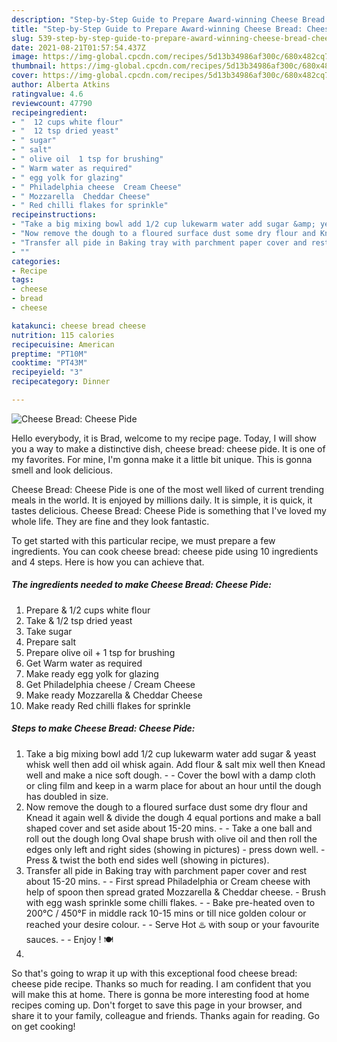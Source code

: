 ```yaml
---
description: "Step-by-Step Guide to Prepare Award-winning Cheese Bread: Cheese Pide"
title: "Step-by-Step Guide to Prepare Award-winning Cheese Bread: Cheese Pide"
slug: 539-step-by-step-guide-to-prepare-award-winning-cheese-bread-cheese-pide
date: 2021-08-21T01:57:54.437Z
image: https://img-global.cpcdn.com/recipes/5d13b34986af300c/680x482cq70/cheese-bread-cheese-pide-recipe-main-photo.jpg
thumbnail: https://img-global.cpcdn.com/recipes/5d13b34986af300c/680x482cq70/cheese-bread-cheese-pide-recipe-main-photo.jpg
cover: https://img-global.cpcdn.com/recipes/5d13b34986af300c/680x482cq70/cheese-bread-cheese-pide-recipe-main-photo.jpg
author: Alberta Atkins
ratingvalue: 4.6
reviewcount: 47790
recipeingredient:
- "  12 cups white flour"
- "  12 tsp dried yeast"
- " sugar"
- " salt"
- " olive oil  1 tsp for brushing"
- " Warm water as required"
- " egg yolk for glazing"
- " Philadelphia cheese  Cream Cheese"
- " Mozzarella  Cheddar Cheese"
- " Red chilli flakes for sprinkle"
recipeinstructions:
- "Take a big mixing bowl add 1/2 cup lukewarm water add sugar &amp; yeast whisk well then add oil whisk again. Add flour &amp; salt mix well then Knead well and make a nice soft dough.   Cover the bowl with a damp cloth or cling film and keep in a warm place for about an hour until the dough has doubled in size."
- "Now remove the dough to a floured surface dust some dry flour and Knead it again well &amp; divide the dough 4 equal portions and make a ball shaped cover and set aside about 15-20 mins.   Take a one ball and roll out the dough long Oval shape brush with olive oil and then roll the edges only left and right sides (showing in pictures)  press down well. Press &amp; twist the both end sides well (showing in pictures)."
- "Transfer all pide in Baking tray with parchment paper cover and rest about 15-20 mins.   First spread Philadelphia or Cream cheese with help of spoon then spread grated Mozzarella &amp; Cheddar cheese. Brush with egg wash sprinkle some chilli flakes.  Bake pre-heated oven to 200°C / 450°F in middle rack 10-15 mins or till nice golden colour or reached your desire colour.  Serve Hot ♨️ with soup or your favourite sauces.   Enjoy ! 🍽"
- ""
categories:
- Recipe
tags:
- cheese
- bread
- cheese

katakunci: cheese bread cheese 
nutrition: 115 calories
recipecuisine: American
preptime: "PT10M"
cooktime: "PT43M"
recipeyield: "3"
recipecategory: Dinner

---
```



![Cheese Bread: Cheese Pide](https://img-global.cpcdn.com/recipes/5d13b34986af300c/680x482cq70/cheese-bread-cheese-pide-recipe-main-photo.jpg)

Hello everybody, it is Brad, welcome to my recipe page. Today, I will show you a way to make a distinctive dish, cheese bread: cheese pide. It is one of my favorites. For mine, I'm gonna make it a little bit unique. This is gonna smell and look delicious.

Cheese Bread: Cheese Pide is one of the most well liked of current trending meals in the world. It is enjoyed by millions daily. It is simple, it is quick, it tastes delicious. Cheese Bread: Cheese Pide is something that I've loved my whole life. They are fine and they look fantastic.




To get started with this particular recipe, we must prepare a few ingredients. You can cook cheese bread: cheese pide using 10 ingredients and 4 steps. Here is how you can achieve that.

<!--inarticleads1-->

##### The ingredients needed to make Cheese Bread: Cheese Pide:

1. Prepare  &amp; 1/2 cups white flour
1. Take  &amp; 1/2 tsp dried yeast
1. Take  sugar
1. Prepare  salt
1. Prepare  olive oil + 1 tsp for brushing
1. Get  Warm water as required
1. Make ready  egg yolk for glazing
1. Get  Philadelphia cheese / Cream Cheese
1. Make ready  Mozzarella &amp; Cheddar Cheese
1. Make ready  Red chilli flakes for sprinkle




<!--inarticleads2-->

##### Steps to make Cheese Bread: Cheese Pide:

1. Take a big mixing bowl add 1/2 cup lukewarm water add sugar &amp; yeast whisk well then add oil whisk again. Add flour &amp; salt mix well then Knead well and make a nice soft dough.  -  - Cover the bowl with a damp cloth or cling film and keep in a warm place for about an hour until the dough has doubled in size.
1. Now remove the dough to a floured surface dust some dry flour and Knead it again well &amp; divide the dough 4 equal portions and make a ball shaped cover and set aside about 15-20 mins.  -  - Take a one ball and roll out the dough long Oval shape brush with olive oil and then roll the edges only left and right sides (showing in pictures)  - press down well. - Press &amp; twist the both end sides well (showing in pictures).
1. Transfer all pide in Baking tray with parchment paper cover and rest about 15-20 mins.  -  - First spread Philadelphia or Cream cheese with help of spoon then spread grated Mozzarella &amp; Cheddar cheese. - Brush with egg wash sprinkle some chilli flakes. -  - Bake pre-heated oven to 200°C / 450°F in middle rack 10-15 mins or till nice golden colour or reached your desire colour. -  - Serve Hot ♨️ with soup or your favourite sauces.  -  - Enjoy ! 🍽
1. 




So that's going to wrap it up with this exceptional food cheese bread: cheese pide recipe. Thanks so much for reading. I am confident that you will make this at home. There is gonna be more interesting food at home recipes coming up. Don't forget to save this page in your browser, and share it to your family, colleague and friends. Thanks again for reading. Go on get cooking!
